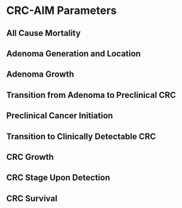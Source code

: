 # CRC-AIM Parameters

## All Cause Mortality


## Adenoma Generation and Location


## Adenoma Growth


## Transition from Adenoma to Preclinical CRC


## Preclinical Cancer Initiation


## Transition to Clinically Detectable CRC


## CRC Growth


## CRC Stage Upon Detection


## CRC Survival